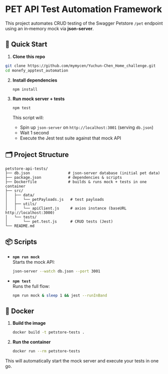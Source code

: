 # PET API Test Automation Framework

This project automates CRUD testing of the Swagger Petstore `/pet` endpoint using an in‑memory mock via **json-server**.

## 🚀 Quick Start

1. **Clone this repo**

```bash
git clone https://github.com/mymycen/Yuchun-Chen_Home_challenge.git
cd monefy_apptest_automation
```

2. **Install dependencies**

   ```bash
   npm install
   ```

3. **Run mock server + tests**
   ```bash
   npm test
   ```
   This script will:
   - Spin up `json-server` on `http://localhost:3001` (serving `db.json`)
   - Wait 1 second
   - Execute the Jest test suite against that mock API

## 🗂️ Project Structure

```
petstore-api-tests/
├── db.json                 # json-server database (initial pet data)
├── package.json            # dependencies & scripts
├── Dockerfile              # builds & runs mock + tests in one container
├── src/
│   ├── data/
│   │   └── petPayloads.js   # test payloads
│   ├── utils/
│   │   └── apiClient.js     # axios instance (baseURL http://localhost:3000)
│   └── tests/
│       └── pet.test.js      # CRUD tests (Jest)
└── README.md
```

## 📦 Scripts

- **`npm run mock`**  
  Starts the mock API:

  ```bash
  json-server --watch db.json --port 3001
  ```

- **`npm test`**  
  Runs the full flow:
  ```bash
  npm run mock & sleep 1 && jest --runInBand
  ```

## 🐳 Docker

1. **Build the image**

   ```bash
   docker build -t petstore-tests .
   ```

2. **Run the container**
   ```bash
   docker run --rm petstore-tests
   ```

This will automatically start the mock server and execute your tests in one go.
